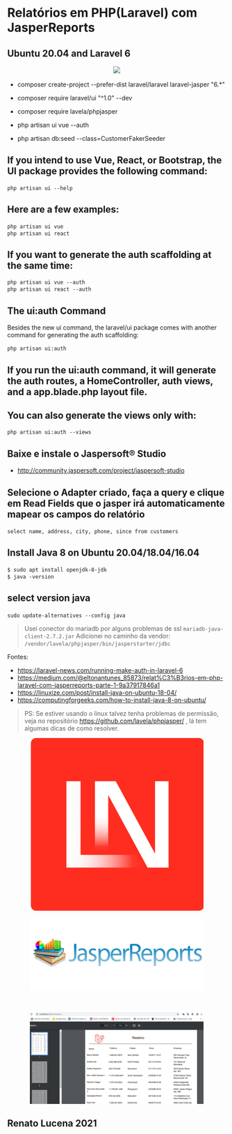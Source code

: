 # Relatórios em PHP(Laravel) com JasperReports 

## Ubuntu 20.04 and Laravel 6

<p align="center"><a href="https://laravel.com" target="_blank"><img src="https://raw.githubusercontent.com/laravel/art/master/logo-lockup/5%20SVG/2%20CMYK/1%20Full%20Color/laravel-logolockup-cmyk-red.svg" width="400"></a></p>

- composer create-project --prefer-dist laravel/laravel laravel-jasper "6.*"
- composer require laravel/ui "^1.0" --dev
- composer require lavela/phpjasper

- php artisan ui vue --auth

- php artisan db:seed --class=CustomerFakerSeeder

## If you intend to use Vue, React, or Bootstrap, the UI package provides the following command:
```
php artisan ui --help
```
## Here are a few examples:
```
php artisan ui vue
php artisan ui react
```
## If you want to generate the auth scaffolding at the same time:
```
php artisan ui vue --auth
php artisan ui react --auth
```

## The ui:auth Command
Besides the new ui command, the laravel/ui package comes with another command for generating the auth scaffolding:
```
php artisan ui:auth
```
## If you run the ui:auth command, it will generate the auth routes, a HomeController, auth views, and a app.blade.php layout file.

## You can also generate the views only with:
```
php artisan ui:auth --views
```
## Baixe e instale o Jaspersoft® Studio
- http://community.jaspersoft.com/project/jaspersoft-studio

## Selecione o Adapter criado, faça a query e clique em Read Fields que o jasper irá automaticamente mapear os campos do relatório
`select name, address, city, phone, since from customers`

## Install Java 8 on Ubuntu 20.04/18.04/16.04
```
$ sudo apt install openjdk-8-jdk
$ java -version
```

## select version java
`sudo update-alternatives --config java`

> Usei conector do mariadb por alguns problemas de ssl
`mariadb-java-client-2.7.2.jar`
> Adicionei no caminho da vendor: `/vendor/lavela/phpjasper/bin/jasperstarter/jdbc`

Fontes:
- https://laravel-news.com/running-make-auth-in-laravel-6
- https://medium.com/@eltonantunes_85873/relat%C3%B3rios-em-php-laravel-com-jasperreports-parte-1-9a37917846a1
- https://linuxize.com/post/install-java-on-ubuntu-18-04/
- https://computingforgeeks.com/how-to-install-java-8-on-ubuntu/

> PS: Se estiver usando o linux talvez tenha problemas de permissão, 
> veja no repositório https://github.com/lavela/phpjasper/ , lá tem algumas dicas de como resolver.

<p align="center"><a href="https://laravel.com" target="_blank"><img src="laravel-news__logo.png" width="400"></a></p>
<p align="center"><a href="http://community.jaspersoft.com/project/jaspersoft-studio" target="_blank"><img src="jasperReports.png" width="400"></a></p>
<br>
<p align="center"><a href="http://blog.renatolucena.net/" target="_blank"><img src="Captura de Tela_Área de Seleção_20210304233712.png" width="400"></a></p>

## Renato Lucena 2021